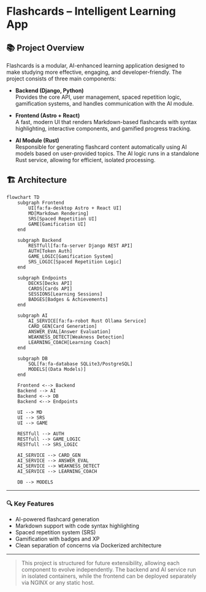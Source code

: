 # Flashcards – Intelligent Learning App

## 📚 Project Overview

Flashcards is a modular, AI-enhanced learning application designed to make studying more effective, engaging, and developer-friendly. The project consists of three main components:

- **Backend (Django, Python)**  
  Provides the core API, user management, spaced repetition logic, gamification systems, and handles communication with the AI module.

- **Frontend (Astro + React)**  
  A fast, modern UI that renders Markdown-based flashcards with syntax highlighting, interactive components, and gamified progress tracking.

- **AI Module (Rust)**  
  Responsible for generating flashcard content automatically using AI models based on user-provided topics. The AI logic runs in a standalone Rust service, allowing for efficient, isolated processing.

## 🏗️ Architecture

```mermaid
flowchart TD
    subgraph Frontend
        UI[fa:fa-desktop Astro + React UI]
        MD[Markdown Rendering]
        SRS[Spaced Repetition UI]
        GAME[Gamification UI]
    end

    subgraph Backend
        RESTfull[fa:fa-server Django REST API]
        AUTH[Token Auth]
        GAME_LOGIC[Gamification System]
        SRS_LOGIC[Spaced Repetition Logic]
    end

    subgraph Endpoints
        DECKS[Decks API]
        CARDS[Cards API]
        SESSIONS[Learning Sessions]
        BADGES[Badges & Achievements]
    end

    subgraph AI
        AI_SERVICE[fa:fa-robot Rust Ollama Service]
        CARD_GEN[Card Generation]
        ANSWER_EVAL[Answer Evaluation]
        WEAKNESS_DETECT[Weakness Detection]
        LEARNING_COACH[Learning Coach]
    end

    subgraph DB
        SQL[fa:fa-database SQLite3/PostgreSQL]
        MODELS[(Data Models)]
    end

    Frontend <--> Backend
    Backend --> AI
    Backend <--> DB
    Backend <--> Endpoints
    
    UI --> MD
    UI --> SRS
    UI --> GAME
    
    RESTfull --> AUTH
    RESTfull --> GAME_LOGIC
    RESTfull --> SRS_LOGIC
    
    AI_SERVICE --> CARD_GEN
    AI_SERVICE --> ANSWER_EVAL
    AI_SERVICE --> WEAKNESS_DETECT
    AI_SERVICE --> LEARNING_COACH
    
    DB --> MODELS
```

---

### 🔍 Key Features

- AI-powered flashcard generation
- Markdown support with code syntax highlighting
- Spaced repetition system (SRS)
- Gamification with badges and XP
- Clean separation of concerns via Dockerized architecture

---

> This project is structured for future extensibility, allowing each component to evolve independently. The backend and AI service run in isolated containers, while the frontend can be deployed separately via NGINX or any static host.